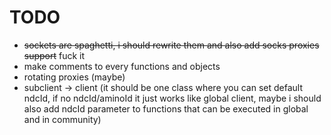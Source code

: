 # TODO

- ~~sockets are spaghetti, i should rewrite them and also add socks proxies support~~ fuck it
- make comments to every functions and objects
- rotating proxies (maybe)
- subclient -> client (it should be one class where you can set default ndcId, if no ndcId/aminoId it just works like global client, maybe i should also add ndcId parameter to functions that can be executed in global and in community)
